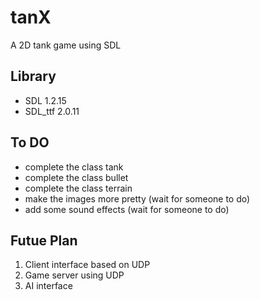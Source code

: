 # tanX
A 2D tank game using SDL

## Library
+ SDL 1.2.15
+ SDL_ttf 2.0.11

## To DO
+ complete the class tank
+ complete the class bullet
+ complete the class terrain
+ make the images more pretty (wait for someone to do)
+ add some sound effects (wait for someone to do)

## Futue Plan
1. Client interface based on UDP
2. Game server using UDP
3. AI interface
